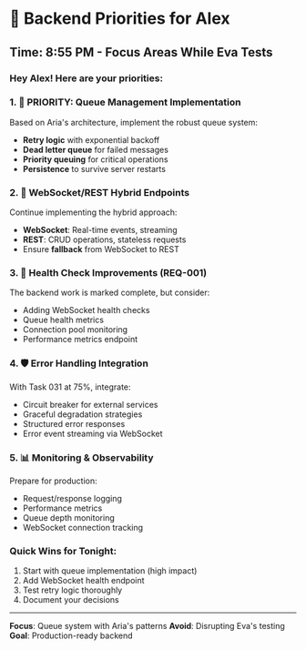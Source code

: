 # 🎯 Backend Priorities for Alex

## Time: 8:55 PM - Focus Areas While Eva Tests

### Hey Alex! Here are your priorities:

### 1. 🚀 PRIORITY: Queue Management Implementation
Based on Aria's architecture, implement the robust queue system:
- **Retry logic** with exponential backoff
- **Dead letter queue** for failed messages
- **Priority queuing** for critical operations
- **Persistence** to survive server restarts

### 2. 🔄 WebSocket/REST Hybrid Endpoints
Continue implementing the hybrid approach:
- **WebSocket**: Real-time events, streaming
- **REST**: CRUD operations, stateless requests
- Ensure **fallback** from WebSocket to REST

### 3. 🏥 Health Check Improvements (REQ-001)
The backend work is marked complete, but consider:
- Adding WebSocket health checks
- Queue health metrics
- Connection pool monitoring
- Performance metrics endpoint

### 4. 🛡️ Error Handling Integration
With Task 031 at 75%, integrate:
- Circuit breaker for external services
- Graceful degradation strategies
- Structured error responses
- Error event streaming via WebSocket

### 5. 📊 Monitoring & Observability
Prepare for production:
- Request/response logging
- Performance metrics
- Queue depth monitoring
- WebSocket connection tracking

### Quick Wins for Tonight:
1. Start with queue implementation (high impact)
2. Add WebSocket health endpoint
3. Test retry logic thoroughly
4. Document your decisions

---
**Focus**: Queue system with Aria's patterns
**Avoid**: Disrupting Eva's testing
**Goal**: Production-ready backend
